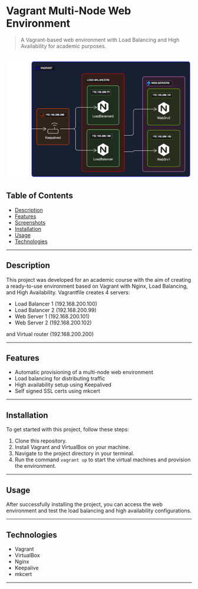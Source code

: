 # Vagrant Multi-Node Web Environment

> A Vagrant-based web environment with Load Balancing and High Availability for academic purposes.

![Project Image](others/arch.png)
---

## Table of Contents

- [Description](#description)
- [Features](#features)
- [Screenshots](#screenshots)
- [Installation](#installation)
- [Usage](#usage)
- [Technologies](#technologies)
---

## Description

This project was developed for an academic course with the aim of creating a ready-to-use environment based on Vagrant with Nginx, Load Balancing, and High Availability.
Vagrantfile creates 4 servers:

* Load Balancer 1 (192.168.200.100)
* Load Balancer 2 (192.168.200.99)
* Web Server 1 (192.168.200.101)
* Web Server 2 (192.168.200.102)

and Virtual router (192.168.200.200)

---

## Features

- Automatic provisioning of a multi-node web environment
- Load balancing for distributing traffic
- High availability setup using Keepalived
- Self signed SSL certs using mkcert

---

## Installation

To get started with this project, follow these steps:

1. Clone this repository.
2. Install Vagrant and VirtualBox on your machine.
3. Navigate to the project directory in your terminal.
4. Run the command `vagrant up` to start the virtual machines and provision the environment.

---

## Usage

After successfully installing the project, you can access the web environment and test the load balancing and high availability configurations.

---

## Technologies

- Vagrant
- VirtualBox
- Nginx
- Keepalive
- mkcert

---
